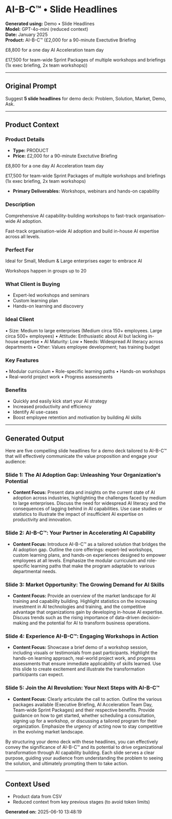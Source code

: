 # AI-B-C™ • Slide Headlines

**Generated using:** Demo • Slide Headlines  
**Model:** GPT-4o-mini (reduced context)  
**Date:** January 2025  
**Product:** AI-B-C™ (£2,000 for a 90-minute Exectutive Briefing

£8,800 for a one day AI Acceleration team day

£17,500 for team-wide Sprint Packages of multiple workshops and briefings  (1x exec briefing, 2x team workshops))

---

## Original Prompt
Suggest **5 slide headlines** for demo deck: Problem, Solution, Market, Demo, Ask.

---

## Product Context

### **Product Details**
- **Type:** PRODUCT
- **Price:** £2,000 for a 90-minute Exectutive Briefing

£8,800 for a one day AI Acceleration team day

£17,500 for team-wide Sprint Packages of multiple workshops and briefings  (1x exec briefing, 2x team workshops)
- **Primary Deliverables:** Workshops, webinars and hands-on capability

### **Description**
Comprehensive AI capability-building workshops to fast-track organisation-wide AI adoption.

Fast-track organisation-wide AI adoption and build in-house AI expertise across all levels.

### **Perfect For**
Ideal for Small, Medium & Large enterprises eager to embrace AI

Workshops happen in groups up to 20

### **What Client is Buying**
- Expert-led workshops and seminars  
- Custom learning plan
- Hands-on learning and discovery

### **Ideal Client**
• Size: Medium to large enterprises (Medium circa 150+ employees. Large circa 500+ employees) 
• Attitude: Enthusiastic about AI but lacking in-house expertise 
• AI Maturity: Low 
• Needs: Widespread AI literacy across departments 
• Other: Values employee development; has training budget

### **Key Features**
• Modular curriculum 
• Role-specific learning paths 
• Hands-on workshops 
• Real-world project work 
• Progress assessments

### **Benefits**
- Quickly and easily kick start your AI strategy
- Increased productivity and efficiency
- Identify AI use-cases
- Boost employee retention and motivation by building AI skills

---

## Generated Output

Here are five compelling slide headlines for a demo deck tailored to AI-B-C™ that will effectively communicate the value proposition and engage your audience:

### Slide 1: **The AI Adoption Gap: Unleashing Your Organization's Potential**
- **Content Focus:** Present data and insights on the current state of AI adoption across industries, highlighting the challenges faced by medium to large enterprises. Discuss the need for widespread AI literacy and the consequences of lagging behind in AI capabilities. Use case studies or statistics to illustrate the impact of insufficient AI expertise on productivity and innovation.

### Slide 2: **AI-B-C™: Your Partner in Accelerating AI Capability**
- **Content Focus:** Introduce AI-B-C™ as a tailored solution that bridges the AI adoption gap. Outline the core offerings: expert-led workshops, custom learning plans, and hands-on experiences designed to empower employees at all levels. Emphasize the modular curriculum and role-specific learning paths that make the program adaptable to various departmental needs.

### Slide 3: **Market Opportunity: The Growing Demand for AI Skills**
- **Content Focus:** Provide an overview of the market landscape for AI training and capability building. Highlight statistics on the increasing investment in AI technologies and training, and the competitive advantage that organizations gain by developing in-house AI expertise. Discuss trends such as the rising importance of data-driven decision-making and the potential for AI to transform business operations.

### Slide 4: **Experience AI-B-C™: Engaging Workshops in Action**
- **Content Focus:** Showcase a brief demo of a workshop session, including visuals or testimonials from past participants. Highlight the hands-on learning approach, real-world project work, and progress assessments that ensure immediate applicability of skills learned. Use this slide to create excitement and illustrate the transformation participants can expect.

### Slide 5: **Join the AI Revolution: Your Next Steps with AI-B-C™**
- **Content Focus:** Clearly articulate the call to action. Outline the various packages available (Executive Briefing, AI Acceleration Team Day, Team-wide Sprint Packages) and their respective benefits. Provide guidance on how to get started, whether scheduling a consultation, signing up for a workshop, or discussing a tailored program for their organization. Emphasize the urgency of acting now to stay competitive in the evolving market landscape.

By structuring your demo deck with these headlines, you can effectively convey the significance of AI-B-C™ and its potential to drive organizational transformation through AI capability building. Each slide serves a clear purpose, guiding your audience from understanding the problem to seeing the solution, and ultimately prompting them to take action.

---

## Context Used
- Product data from CSV
- Reduced context from key previous stages (to avoid token limits)

**Generated on:** 2025-06-10 13:48:19
